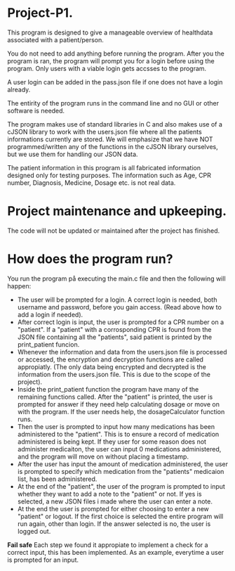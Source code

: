 # Project-P1.
This program is designed to give a manageable overview of healthdata associated with a patient/person.

You do not need to add anything before running the program. After you the program is ran, the program will prompt you for a login before using the program. Only users with a viable login gets accsses to the program.

A user login can be added in the pass.json file if one does not have a login already.

The entirity of the program runs in the command line and no GUI or other software is needed.

The program makes use of standard libraries in C and also makes use of a cJSON library to work with the users.json file where all the patients informations currently are stored. We will emphasize that we have NOT programmed/written any of the functions in the cJSON library ourselves, but we use them for handling our JSON data.

The patient information in this program is all fabricated information designed only for testing purposes. The information such as Age, CPR number, Diagnosis, Medicine, Dosage etc. is not real data.


# Project maintenance and upkeeping.
The code will not be updated or maintained after the project has finished. 

# How does the program run?
You run the program på executing the main.c file and then the following will happen:
- The user will be prompted for a login. A correct login is needed, both username and password, before you gain access. (Read above how to add a login if needed). 
- After correct login is input, the user is prompted for a CPR number on a "patient". If a "patient" with a corrosponding CPR is found from the JSON file containing all the "patients", said patient is printed by the print_patient funcion.
- Whenever the information and data from the users.json file is processed or accessed, the encryption and decryption functions are called appropiatly. (The only data being encrypted and decrypted is the information from the users.json file. This is due to the scope of the project). 
- Inside the print_patient function the program have many of the remaining functions called. After the "patient" is printed, the user is prompted for answer if they need help calculating dosage or move on with the program.
If the user needs help, the dosageCalculator function runs.
- Then the user is prompted to input how many medications has been administered to the "patient". This is to ensure a record of medication administered is being kept. If they user for some reason does not administer medicaiton, the user can input 0 medications administered, and the program will move on without placing a timestamp.
- After the user has input the amount of medication administered, the user is prompted to specify which medication from the "patients" medicaion list, has been administered.
- At the end of the "patient", the user of the program is prompted to input whether they want to add a note to the  "patient" or not. If yes is selected, a new JSON files i made where the user can enter a note.
- At the end the user is prompted for either choosing to enter a new "patient" or logout. If the first choice is selected the entire program will run again, other than login. If the answer selected is no, the user is logged out.

**Fail safe**
Each step we found it appropiate to implement a check for a correct input, this has been implemented. As an example, everytime a user is prompted for an input.
